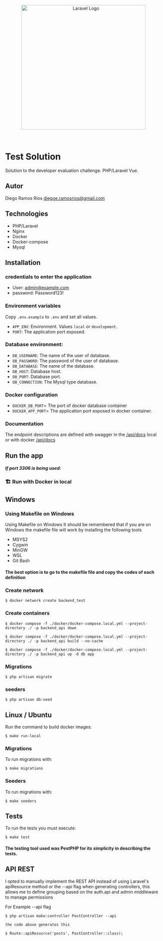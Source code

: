 <p align="center"><a href="https://laravel.com" target="_blank"><img src="https://blog.petehouston.com/wp-content/uploads/2017/11/laravel-nginx.jpg" width="400" alt="Laravel Logo"></a></p>
<br/>


# Test Solution
Solution to the developer evaluation challenge. PHP/Laravel Vue.

## Autor
Diego Ramos Rios diegoe.ramosrios@gmail.com

## Technologies
- PHP/Laravel
- Nginx
- Docker
- Docker-compose
- Mysql

## Installation
### credentials to enter the application
- User: admin@example.com
- password: Password123!

### Environment variables

Copy `.env.example` to `.env` and set all values.

- `APP_ENV`: Environment. Values `local` or `development`.
- `PORT`: The application port exposed.

### Database environment:

- `DB_USERNAME`: The name of the user of database.
- `DB_PASSWORD`: The password of the user of database.
- `DB_DATABASE`: The name of the database.
- `DB_HOST`: Database host.
- `DB_PORT`: Database port.
- `DB_CONNECTION`: The Mysql type database.

### Docker configuration

- `DOCKER_DB_PORT`= The port of docker database container
- `DOCKER_APP_PORT`= The application port exposed in docker container.

### Documentation
The endpoint descriptions are defined with swagger in the [/api/docs](http://127.0.0.1:8000/api/docs) local or with docker [/api/docs](http://localhost:8080/api/docs) 

## Run the app

##### If port 3306 is being used:

### 🏗️ Run with Docker in local

## Windows
### Using Makefile on Windows
Using Makefile on Windows
It should be remembered that if you are on Windows the makefile file will work by installing the following tools

- MSYS2
- Cygwin
- MinGW
- WSL
- Git Bash

#### The best option is to go to the makefile file and copy the codes of each definition

### Create network
```
$ docker network create backend_test
```
### Create containers
```
$ docker compose -f ./docker/docker-compose.local.yml --project-directory ./ -p backend_api down
```
```
$ docker compose -f ./docker/docker-compose.local.yml --project-directory ./ -p backend_api build --no-cache
```
```
$ docker compose -f ./docker/docker-compose.local.yml --project-directory ./ -p backend_api up -d db app
```
### Migrations
```
$ php artisan migrate
```
### seeders
```
$ php artisan db:seed
```

## Linux / Ubuntu
Run the command to build docker images:

```
$ make run-local
```
### Migrations
To run migrations with:

```
$ make migrations
```
### Seeders
To run migrations with:
```
$ make seeders
```

## Tests
To run the tests you must execute:

```
$ make test
```
#### The testing tool used was PestPHP for its simplicity in describing the tests.


## API REST
I opted to manually implement the REST API instead of using Laravel's apiResource method or the --api flag when generating controllers, this allows me to define grouping based on the auth.api and admin middleware to manage permissions

For Example --api flag
```
$ php artisan make:controller PostController --api

the code above generates this

$ Route::apiResource('posts', PostController::class);

```


